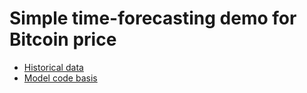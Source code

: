 # Simple time-forecasting demo for Bitcoin price

- [Historical data](https://www.finance.yahoo.com)
- [Model code basis](https://www.github.com/Abbyfade/SCA/tree/master/StockPricePrediction)

